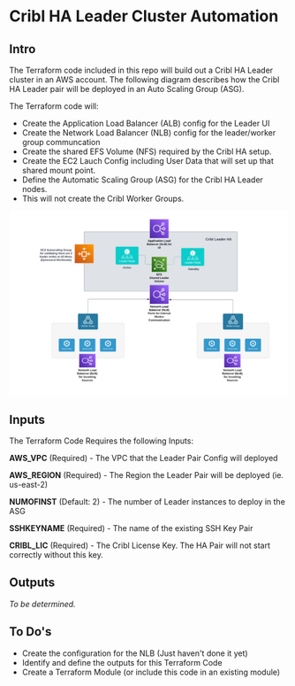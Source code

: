 # Cribl HA Leader Cluster Automation

## Intro
The Terraform code included in this repo will build out a Cribl HA Leader cluster in an AWS account.
The following diagram describes how the Cribl HA Leader pair will be deployed in an Auto Scaling Group (ASG).

The Terraform code will:
 - Create the Application Load Balancer (ALB) config for the Leader UI
 - Create the Network Load Balancer (NLB) config for the leader/worker group communcation 
 - Create the shared EFS Volume (NFS) required by the Cribl HA setup.
 - Create the EC2 Lauch Config including User Data that will set up that shared mount point.
 - Define the Automatic Scaling Group (ASG) for the Cribl HA Leader nodes.
 - This will not create the Cribl Worker Groups.

![HA Leader Diagram](images/CriblLeaderHAonAWS.jpg)


## Inputs 
The Terraform Code Requires the following Inputs:

**AWS_VPC** (Required) - The VPC that the Leader Pair Config will deployed

**AWS_REGION** (Required) - The Region the Leader Pair will be deployed (ie. us-east-2)

**NUMOFINST** (Default: 2) - The number of Leader instances to deploy in the ASG

**SSHKEYNAME** (Required) - The name of the existing SSH Key Pair

**CRIBL_LIC** (Required) - The Cribl License Key. The HA Pair will not start correctly without this key.


## Outputs

*To be determined.*


## To Do's

 - Create the configuration for the NLB (Just haven't done it yet)
 - Identify and define the outputs for this Terraform Code
 - Create a Terraform Module (or include this code in an existing module)
